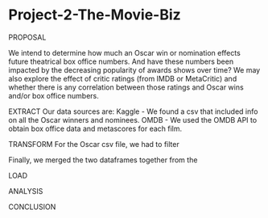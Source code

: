 # Project-2-The-Movie-Biz

PROPOSAL

We intend to determine how much an Oscar win or nomination effects future theatrical box office numbers.  And have these numbers been impacted by the decreasing popularity of awards shows over time?  We may also explore the effect of critic ratings (from IMDB or MetaCritic) and whether there is any correlation between those ratings and Oscar wins and/or box office numbers.

EXTRACT
Our data sources are:
Kaggle - We found a csv that included info on all the Oscar winners and nominees.
OMDB - We used the OMDB API to obtain box office data and metascores for each film.

TRANSFORM
For the Oscar csv file, we had to filter 

Finally, we merged the two dataframes together from the 

LOAD


ANALYSIS


CONCLUSION
